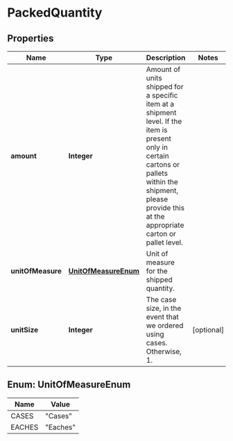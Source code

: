 # PackedQuantity

## Properties
Name | Type | Description | Notes
------------ | ------------- | ------------- | -------------
**amount** | **Integer** | Amount of units shipped for a specific item at a shipment level. If the item is present only in certain cartons or pallets within the shipment, please provide this at the appropriate carton or pallet level. | 
**unitOfMeasure** | [**UnitOfMeasureEnum**](#UnitOfMeasureEnum) | Unit of measure for the shipped quantity. | 
**unitSize** | **Integer** | The case size, in the event that we ordered using cases. Otherwise, 1. |  [optional]

<a name="UnitOfMeasureEnum"></a>
## Enum: UnitOfMeasureEnum
Name | Value
---- | -----
CASES | &quot;Cases&quot;
EACHES | &quot;Eaches&quot;

